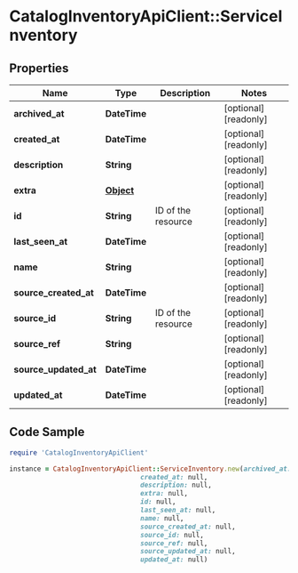 # CatalogInventoryApiClient::ServiceInventory

## Properties

Name | Type | Description | Notes
------------ | ------------- | ------------- | -------------
**archived_at** | **DateTime** |  | [optional] [readonly] 
**created_at** | **DateTime** |  | [optional] [readonly] 
**description** | **String** |  | [optional] [readonly] 
**extra** | [**Object**](.md) |  | [optional] [readonly] 
**id** | **String** | ID of the resource | [optional] [readonly] 
**last_seen_at** | **DateTime** |  | [optional] [readonly] 
**name** | **String** |  | [optional] [readonly] 
**source_created_at** | **DateTime** |  | [optional] [readonly] 
**source_id** | **String** | ID of the resource | [optional] [readonly] 
**source_ref** | **String** |  | [optional] [readonly] 
**source_updated_at** | **DateTime** |  | [optional] [readonly] 
**updated_at** | **DateTime** |  | [optional] [readonly] 

## Code Sample

```ruby
require 'CatalogInventoryApiClient'

instance = CatalogInventoryApiClient::ServiceInventory.new(archived_at: null,
                                 created_at: null,
                                 description: null,
                                 extra: null,
                                 id: null,
                                 last_seen_at: null,
                                 name: null,
                                 source_created_at: null,
                                 source_id: null,
                                 source_ref: null,
                                 source_updated_at: null,
                                 updated_at: null)
```


